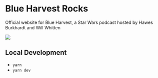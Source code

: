 # Blue Harvest Rocks

Official website for Blue Harvest, a Star Wars podcast hosted by Hawes Burkhardt and Will Whitten

![](https://api.checklyhq.com/v1/badges/checks/12db9f30-4718-4f02-a185-e07427266b84?style=for-the-badge&theme=dark)

## Local Development

- `yarn`
- `yarn dev`

